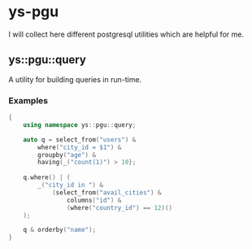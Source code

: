 ys-pgu
======

I will collect here different postgresql utilities which are helpful for me.

ys::pgu::query
--------------

A utility for building queries in run-time.

### Examples

```cpp
{
	using namespace ys::pgu::query;

	auto q = select_from("users") &
		where("city_id = $1") &
		groupby("age") &
		having(_("count(1)") > 10};
	
	q.where() | (
		_("city_id in ") &
			(select_from("avail_cities") &
				columns("id") &
				(where("country_id") == 12)()
	);

	q & orderby("name");
}
```
